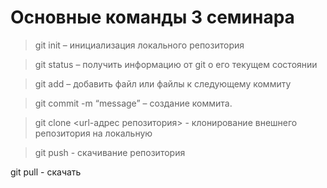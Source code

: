 # Основные команды 3 семинара

> git init – инициализация локального репозитория

> git status – получить информацию от git о его текущем состоянии

> git add – добавить файл или файлы к следующему коммиту

> git commit -m “message” – создание коммита.

> git clone <url-адрес репозитория> - клонирование внешнего репозитория на локальную

> git push - скачивание репозитория

git pull - скачать 